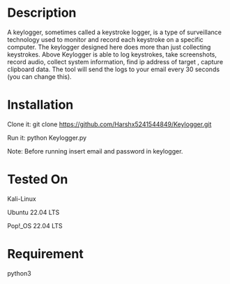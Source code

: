 # Description

A keylogger, sometimes called a keystroke logger, is a type of surveillance technology used to monitor and record each keystroke on a specific computer.
The keylogger designed here does more than just collecting keystrokes.
Above Keylogger is able to log keystrokes, take screenshots, record audio, collect system information, find ip address of target , capture clipboard data. The tool will send the logs to your email every 30 seconds (you can change this).


# Installation

Clone it: git clone https://github.com/Harshx5241544849/Keylogger.git

Run it: python Keylogger.py

Note: Before running insert email and password in keylogger.


# Tested On 

Kali-Linux

Ubuntu 22.04 LTS

Pop!_OS 22.04 LTS

# Requirement

python3